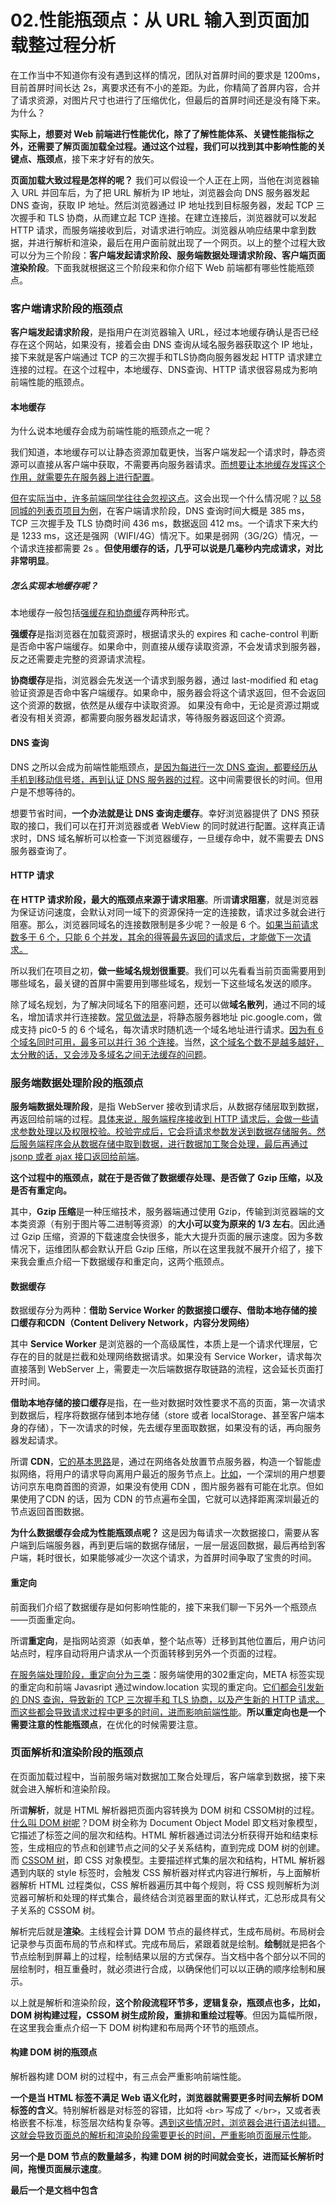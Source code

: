 # 02.性能瓶颈点：从 URL 输入到页面加载整过程分析

在工作当中不知道你有没有遇到这样的情况，团队对首屏时间的要求是 1200ms，目前首屏时间长达 2s，离要求还有不小的差距。为此，你精简了首屏内容，合并了请求资源，对图片尺寸也进行了压缩优化，但最后的首屏时间还是没有降下来。为什么？

**实际上，想要对 Web 前端进行性能优化，除了了解性能体系、关键性能指标之外，还需要了解页面加载全过程。通过这个过程，我们可以找到其中影响性能的关键点、瓶颈点**，接下来才好有的放矢。

**页面加载大致过程是怎样的呢？** 我们可以假设一个人正在上网，当他在浏览器输入 URL 并回车后，为了把 URL 解析为 IP 地址，浏览器会向 DNS 服务器发起 DNS 查询，获取 IP 地址。然后浏览器通过 IP 地址找到目标服务器，发起 TCP 三次握手和 TLS 协商，从而建立起 TCP 连接。在建立连接后，浏览器就可以发起 HTTP 请求，而服务端接收到后，对请求进行响应。浏览器从响应结果中拿到数据，并进行解析和渲染，最后在用户面前就出现了一个网页。以上的整个过程大致可以分为三个阶段：**客户端发起请求阶段、服务端数据处理请求阶段、客户端页面渲染阶段**。下面我就根据这三个阶段来和你介绍下 Web 前端都有哪些性能瓶颈点。

### 客户端请求阶段的瓶颈点

**客户端发起请求阶段**，是指用户在浏览器输入 URL，经过本地缓存确认是否已经存在这个网站，如果没有，接着会由 DNS 查询从域名服务器获取这个 IP 地址，接下来就是客户端通过 TCP 的三次握手和TLS协商向服务器发起 HTTP 请求建立连接的过程。在这个过程中，本地缓存、DNS查询、HTTP 请求很容易成为影响前端性能的瓶颈点。

#### 本地缓存

为什么说本地缓存会成为前端性能的瓶颈点之一呢？

我们知道，本地缓存可以让静态资源加载更快，当客户端发起一个请求时，静态资源可以直接从客户端中获取，不需要再向服务器请求。<u>而想要让本地缓存发挥这个作用，就需要先在服务器上进行配置</u>。

<u>但在实际当中，许多前端同学往往会忽视这点</u>。这会出现一个什么情况呢？<u>以 58 同城的列表页项目为例</u>，在客户端请求阶段，DNS 查询时间大概是 385 ms，TCP 三次握手及 TLS 协商时间 436 ms，数据返回 412 ms。一个请求下来大约是 1233 ms，这还是强网（WIFI/4G）情况下。如果是弱网（3G/2G）情况，一个请求连接都需要 2s 。**但使用缓存的话，几乎可以说是几毫秒内完成请求，对比非常明显**。

##### 怎么实现本地缓存呢？

本地缓存一般包括<u>强缓存和协商缓</u>存两种形式。

**强缓存**是指浏览器在加载资源时，根据请求头的 expires 和 cache-control 判断是否命中客户端缓存。如果命中，则直接从缓存读取资源，不会发请求到服务器，反之还需要走完整的资源请求流程。

**协商缓存**是指，浏览器会先发送一个请求到服务器，通过 last-modified 和 etag 验证资源是否命中客户端缓存。如果命中，服务器会将这个请求返回，但不会返回这个资源的数据，依然是从缓存中读取资源。 如果没有命中，无论是资源过期或者没有相关资源，都需要向服务器发起请求，等待服务器返回这个资源。

#### DNS 查询

DNS 之所以会成为前端性能瓶颈点，<u>是因为每进行一次 DNS 查询，都要经历从手机到移动信号塔，再到认证 DNS 服务器的过程</u>。这中间需要很长的时间。但用户是不想等待的。

想要节省时间，**一个办法就是让 DNS 查询走缓存**。幸好浏览器提供了 DNS 预获取的接口，我们可以在打开浏览器或者 WebView 的同时就进行配置。这样真正请求时，DNS 域名解析可以检查一下浏览器缓存，一旦缓存命中，就不需要去 DNS 服务器查询了。

#### HTTP 请求

**在 HTTP 请求阶段，最大的瓶颈点来源于请求阻塞**。所谓**请求阻塞**，就是浏览器为保证访问速度，会默认对同一域下的资源保持一定的连接数，请求过多就会进行阻塞。那么，浏览器同域名的连接数限制是多少呢？一般是 6 个。<u>如果当前请求数多于 6 个，只能 6 个并发，其余的得等最先返回的请求后，才能做下一次请求。</u>

所以我们在项目之初，**做一些域名规划很重要**。我们可以先看看当前页面需要用到哪些域名，最关键的首屏中需要用到哪些域名，规划一下这些域名发送的顺序。

除了域名规划，为了解决同域名下的阻塞问题，还可以做**域名散列**，通过不同的域名，增加请求并行连接数。<u>常见做法是</u>，将静态服务器地址 pic.google.com，做成支持 pic0-5 的 6 个域名，每次请求时随机选一个域名地址进行请求。<u>因为有 6 个域名同时可用，最多可以并行 36 个连接</u>。当然，<u>这个域名个数不是越多越好，太分散的话，又会涉及多域名之间无法缓存的问题</u>。

### 服务端数据处理阶段的瓶颈点

**服务端数据处理阶段**，是指 WebServer 接收到请求后，从数据存储层取到数据，再返回给前端的过程。<u>具体来说，服务端程序接收到 HTTP 请求后，会做一些请求参数处理以及权限校验。校验完成后，它会将请求参数发送到数据存储服务。然后服务端程序会从数据存储中取到数据，进行数据加工聚合处理，最后再通过 jsonp 或者 ajax 接口返回给前端</u>。

**这个过程中的瓶颈点，就在于是否做了数据缓存处理、是否做了 Gzip 压缩，以及是否有重定向。**

其中，**Gzip 压缩**是一种压缩技术，服务器端通过使用 Gzip，传输到浏览器端的文本类资源（有别于图片等二进制等资源）的**大小可以变为原来的 1/3 左右**。因此通过 Gzip 压缩，资源的下载速度会快很多，能大大提升页面的展示速度。因为多数情况下，运维团队都会默认开启 Gzip 压缩，所以在这里我就不展开介绍了，接下来我会重点介绍一下数据缓存和重定向，这两个瓶颈点。

#### 数据缓存

数据缓存分为两种：**借助 Service Worker 的数据接口缓存、借助本地存储的接口缓存和CDN（Content Delivery Network，内容分发网络）**

其中 **Service Worker** 是浏览器的一个高级属性，本质上是一个请求代理层，它存在的目的就是拦截和处理网络数据请求。如果没有 Service Worker，请求每次直接落到 WebServer 上，需要走一次后端数据存取链路的流程，这会延长页面打开时间。

**借助本地存储的接口缓存**是指，在一些对数据时效性要求不高的页面，第一次请求到数据后，程序将数据存储到本地存储（store 或者 localStorage、甚至客户端本身的存储），下一次请求的时候，先去缓存里面取数据，如果没有的话，再向服务器发起请求。

所谓 **CDN**，<u>它的基本思路</u>是，通过在网络各处放置节点服务器，构造一个智能虚拟网络，将用户的请求导向离用户最近的服务节点上。<u>比如</u>，一个深圳的用户想要访问京东电商首图的资源，如果没有使用 CDN ，图片服务器有可能在北京。但如果使用了CDN 的话，因为 CDN 的节点遍布全国，它就可以选择距离深圳最近的节点返回首图数据。

**为什么数据缓存会成为性能瓶颈点呢？** 这是因为每请求一次数据接口，需要从客户端到后端服务器，再到更后端的数据存储层，一层一层返回数据，最后再给到客户端，耗时很长，如果能够减少一次这个请求，为首屏时间争取了宝贵的时间。

#### 重定向

前面我们介绍了数据缓存是如何影响性能的，接下来我们聊一下另外一个瓶颈点——页面重定向。

所谓**重定向**，是指网站资源（如表单，整个站点等）迁移到其他位置后，用户访问站点时，程序自动将用户请求从一个页面转移到另外一个页面的过程。

<u>在服务端处理阶段，重定向分为三类</u>：服务端使用的302重定向，META 标签实现的重定向和前端 Javasript 通过window.location 实现的重定向。<u>它们都会引发新的 DNS 查询，导致新的 TCP 三次握手和 TLS 协商，以及产生新的 HTTP 请求。而这些都会导致请求过程中更多的时间，进而影响前端性能</u>。**所以重定向也是一个需要注意的性能瓶颈点**，在优化的时候需要注意。

### 页面解析和渲染阶段的瓶颈点

在页面加载过程中，当前服务端对数据加工聚合处理后，客户端拿到数据，接下来就会进入解析和渲染阶段。

所谓**解析**，就是 HTML 解析器把页面内容转换为 DOM 树和 CSSOM树的过程。<u>什么叫 DOM 树呢</u>？DOM 树全称为 Document Object Model 即文档对象模型，它描述了标签之间的层次和结构。HTML 解析器通过词法分析获得开始和结束标签，生成相应的节点和创建节点之间的父子关系结构，直到完成 DOM 树的创建。而 <u>CSSOM 树</u>，即 CSS 对象模型。主要描述样式集的层次和结构，HTML 解析器遇到内联的 style 标签时，会触发 CSS 解析器对样式内容进行解析，与上面解析器解析 HTML 过程类似，CSS 解析器遍历其中每个规则，将 CSS 规则解析为浏览器可解析和处理的样式集合，最终结合浏览器里面的默认样式，汇总形成具有父子关系的 CSSOM 树。

解析完后就是**渲染**。主线程会计算 DOM 节点的最终样式，生成布局树。布局树会记录参与页面布局的节点和样式。完成布局后，紧跟着就是绘制。**绘制**就是把各个节点绘制到屏幕上的过程，绘制结果以层的方式保存。当文档中各个部分以不同的层绘制时，相互重叠时，就必须进行合成，以确保他们可以以正确的顺序绘制和展示。

以上就是解析和渲染阶段，**这个阶段流程环节多，逻辑复杂，瓶颈点也多，比如，DOM 树构建过程，CSSOM 树生成阶段，重排和重绘过程等**。但因为篇幅所限，在这里我会重点介绍一下 DOM 树构建和布局两个环节的瓶颈点。

#### 构建 DOM 树的瓶颈点

解析器构建 DOM 树的过程中，有三点会严重影响前端性能。

**一个是当 HTML 标签不满足 Web 语义化时，浏览器就需要更多时间去解析 DOM 标签的含义**。特别解析器是对标签的容错，比如将 `<br>` 写成了 `</br>`，又或者表格嵌套不标准，标签层次结构复杂等。<u>遇到这些情况时，浏览器会进行语法纠错。这就会导致页面总的解析和渲染阶段需要更长的时间，严重影响页面展示性能</u>。

**另一个是 DOM 节点的数量越多，构建 DOM 树的时间就会变长，进而延长解析时间，拖慢页面展示速度**。

**最后一个是文档中包含<SCRIPT> 标签时的情况**。因为无论是 DOM 或者 CSSOM 都可以被 JavaScript 所访问并修改，<u>所以一旦在页面解析时遇到 `<SCRIPT>` 标签，DOM 的构造过程就会暂停，等待服务器请求脚本。在脚本加载完成后，还要等取回所有的 CSS 及完成 CSSOM 之后才继续执行</u>。这个过程中用户看到的是白色的屏幕。因此外部 `<SCRIPT>` 常被称为“解析”阶段的拦路虎。有时就因为解析过程中多了一个 `<SCRIPT>`，造成页面解析阶段从 200ms 变为 1s。所以，外部脚本的加载时机一定要确定好，能够延迟加载就选用延迟加载。另外，**我们可以通过使用 defer 和 async，告诉浏览器在等待脚本下载期间不阻止解析过程，这样做可以明显提升性能**。

#### 布局中的瓶颈点

<u>在布局阶段，浏览器会根据样式解析器给出的样式规则，来计算某个元素需要占据的空间大小和屏幕中的位置</u>（比如电商详情页一张 banner图片的高度、宽度和位置），借助计算结果，来进行布局。而主线程布局时，使用的是流模型的布局方式。所谓流模型，就是像水流一样，需要从左到右，从上到下遍历一遍所有元素。

假设我们在页面渲染过程运行时修改了一个元素的属性，比如在电商的商品详情页加入一条广告数据。这时布局阶段受到了影响。浏览器必须检查所有其他区域的元素，然后自动重排页面，受到影响的元素需要重新绘制，最后还得合成，相当于整个渲染流程再来了一遍。

除此之外，<u>因为浏览器每次布局计算都要作用于整个 DOM，如果元素量大，计算出所有元素的位置和尺寸会花很长的时间</u>。**所以布局阶段很容易成为性能瓶颈点**。说一个我之前实际工作中遇到的布局问题。在做 58 列表页性能优化项目时，我们一开始布局的时候，并没有确定列表页图片的初始大小，只给定了一个基础的占位尺寸。这就导致了，当图片加载完毕后，主线程才知道了图片的大小，不得不重新进行布局计算，然后再次进行页面渲染，也就是重排或重绘，无疑这大大延长了页面展示时间。

### 小结

[![2021223-162954.png](https://camo.githubusercontent.com/c621147396a8defcbe9afd14fac1c9192d7ce92855f9059fda050948d3412455/68747470733a2f2f73302e6c677374617469632e636f6d2f692f696d616765362f4d30312f30382f37372f43696f504f57413078504b414f414c684141444b676a52794c516f3838312e706e67)](https://camo.githubusercontent.com/c621147396a8defcbe9afd14fac1c9192d7ce92855f9059fda050948d3412455/68747470733a2f2f73302e6c677374617469632e636f6d2f692f696d616765362f4d30312f30382f37372f43696f504f57413078504b414f414c684141444b676a52794c516f3838312e706e67)

以上我们以页面加载的三个阶段简单介绍了前端性能展示会遇到哪些瓶颈点。

其实，页面加载全过程很复杂，内容也很多，在这里，我主要介绍了前端领域我们能改变的瓶颈点，还有其他方面，我没有提到。比如，偏硬件领域，像 GPU 绘图、操作系统 GUI 和 LCD 显示等瓶颈点；网络层和服务层，如拥塞预防、负载均衡和慢启动；还有一些页面解析和渲染的算法，如解析算法、标记化算法和树构建算法，等等。

如果你感谢兴趣也可以找找相关的资料。这里给你留一个问题：

> 现在很多业务在解决性能问题的时候都会采用节流和防抖的方案，那么它们到底是解决了页面加载哪个阶段的问题？
